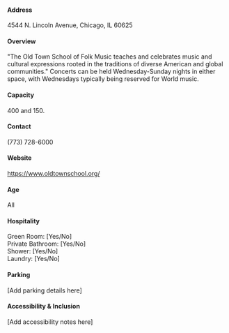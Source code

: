 #### Address

4544 N. Lincoln Avenue, Chicago, IL 60625

#### Overview

"The Old Town School of Folk Music teaches and celebrates music and cultural expressions rooted in the traditions of diverse American and global communities." Concerts can be held Wednesday-Sunday nights in either space, with Wednesdays typically being reserved for World music.

#### Capacity

400 and 150.

#### Contact

(773) 728-6000

#### Website

https://www.oldtownschool.org/

#### Age

All

#### Hospitality

Green Room: [Yes/No]  
Private Bathroom: [Yes/No]  
Shower: [Yes/No]  
Laundry: [Yes/No]

#### Parking

[Add parking details here]

#### Accessibility & Inclusion

[Add accessibility notes here]
